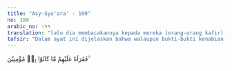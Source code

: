 ```yaml
---
title: "Asy-Syu'ara' - 199"
no: 199
arabic_no: ١٩٩
translation: "lalu dia membacakannya kepada mereka (orang-orang kafir); niscaya mereka tidak juga akan beriman kepadanya."
tafsir: "Dalam ayat ini dijelaskan bahwa walaupun bukti-bukti kenabian Muhammad sudah diterangkan dalam kitab-kitab terdahulu, dan hal ini diakui oleh ulama-ulama Yahudi, serta diketahui oleh orang-orang musyrik Mekah dari para pemimpin Yahudi, namun orang-orang musyrik itu tidak akan beriman, walau buku atau kitab suci apa pun yang dikemukakan kepada mereka. Seakan-akan Allah mencela sikap mereka itu dengan mengatakan, \"Kami telah menurunkan Al-Qur'an itu dalam bahasa Arab yang jelas dan gaya bahasa yang indah kepada seseorang dari bangsa Arab, tepatnya dari suku Quraisy yang berpengaruh di Mekah, dan mereka telah mengetahui pula dari orang-orang Yahudi di Madinah tentang kenabian Muhammad itu, namun mereka tetap tidak beriman. Maka andaikata Al-Qur'an itu diturunkan kepada seseorang dari golongan bukan Arab yang tidak pandai berbahasa Arab, tetapi dengan kehendak Allah orang itu dapat membacakannya dengan fasih kepada orang-orang musyrik Mekah itu, mereka itu tidak juga akan beriman kepadanya. Di sisi lain, kalau pun kejadian yang semacam itu terjadi, hal itu merupakan kejadian yang luar biasa.\"\n\nAyat ini merupakan hiburan yang dapat menenteramkan dan menyejukkan hati Muhammad yang telah digundahkan oleh sikap orang-orang musyrik yang selalu menantang dan mendustakan seruannya."
---
```

فَقَرَاَهٗ عَلَيْهِمْ مَّا كَانُوْا بِهٖ مُؤْمِنِيْنَ ۗ  